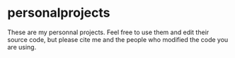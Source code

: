 # personalprojects
These are my personnal projects. Feel free to use them and edit their source code, but please cite me and the people who modified the code you are using.
